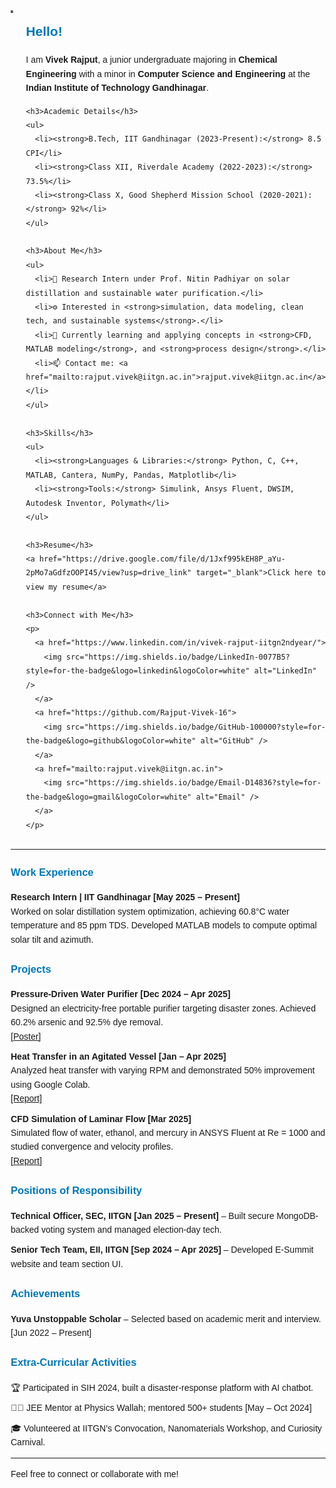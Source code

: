 <html lang="en">
<head>
  <meta charset="UTF-8" />
  <meta name="viewport" content="width=device-width, initial-scale=1.0"/>
  <title>Vivek Rajput</title>
  <style>
    body {
      font-family: Arial, sans-serif;
      line-height: 1.6;
      margin: 20px;
    }
    h2, h3 {
      color: #0077B5;
    }
    ul {
      list-style-type: none;
      padding-left: 0;
    }
    li {
      margin-bottom: 10px;
    }
    img {
      max-width: 100%;
      height: auto;
    }
  </style>
</head>
<body>

<div style="display: flex; align-items: flex-start;">
  <div style="flex: 1;">
    <img src="https://raw.githubusercontent.com/Rajput-Vivek-16/Portfolio/main/Vivek.png" width="250" alt="Vivek Rajput"/>
  </div>
  <div style="flex: 2; padding-left: 20px;">
    <h2>Hello!</h2>
    <p>I am <strong>Vivek Rajput</strong>, a junior undergraduate majoring in <strong>Chemical Engineering</strong> with a minor in <strong>Computer Science and Engineering</strong> at the <strong>Indian Institute of Technology Gandhinagar</strong>.</p>

    <h3>Academic Details</h3>
    <ul>
      <li><strong>B.Tech, IIT Gandhinagar (2023-Present):</strong> 8.5 CPI</li>
      <li><strong>Class XII, Riverdale Academy (2022-2023):</strong> 73.5%</li>
      <li><strong>Class X, Good Shepherd Mission School (2020-2021):</strong> 92%</li>
    </ul>

    <h3>About Me</h3>
    <ul>
      <li>🔬 Research Intern under Prof. Nitin Padhiyar on solar distillation and sustainable water purification.</li>
      <li>⚙️ Interested in <strong>simulation, data modeling, clean tech, and sustainable systems</strong>.</li>
      <li>🌱 Currently learning and applying concepts in <strong>CFD, MATLAB modeling</strong>, and <strong>process design</strong>.</li>
      <li>📫 Contact me: <a href="mailto:rajput.vivek@iitgn.ac.in">rajput.vivek@iitgn.ac.in</a></li>
    </ul>

    <h3>Skills</h3>
    <ul>
      <li><strong>Languages & Libraries:</strong> Python, C, C++, MATLAB, Cantera, NumPy, Pandas, Matplotlib</li>
      <li><strong>Tools:</strong> Simulink, Ansys Fluent, DWSIM, Autodesk Inventor, Polymath</li>
    </ul>

    <h3>Resume</h3>
    <a href="https://drive.google.com/file/d/1Jxf995kEH8P_aYu-2pMo7aGdfzOOPI45/view?usp=drive_link" target="_blank">Click here to view my resume</a>

    <h3>Connect with Me</h3>
    <p>
      <a href="https://www.linkedin.com/in/vivek-rajput-iitgn2ndyear/">
        <img src="https://img.shields.io/badge/LinkedIn-0077B5?style=for-the-badge&logo=linkedin&logoColor=white" alt="LinkedIn" />
      </a>
      <a href="https://github.com/Rajput-Vivek-16">
        <img src="https://img.shields.io/badge/GitHub-100000?style=for-the-badge&logo=github&logoColor=white" alt="GitHub" />
      </a>
      <a href="mailto:rajput.vivek@iitgn.ac.in">
        <img src="https://img.shields.io/badge/Email-D14836?style=for-the-badge&logo=gmail&logoColor=white" alt="Email" />
      </a>
    </p>
  </div>
</div>

<hr>

<h3>Work Experience</h3>
<ul>
  <li><strong>Research Intern | IIT Gandhinagar [May 2025 – Present]</strong><br>
    Worked on solar distillation system optimization, achieving 60.8°C water temperature and 85 ppm TDS. Developed MATLAB models to compute optimal solar tilt and azimuth.
  </li>
</ul>

<h3>Projects</h3>
<ul>
  <li><strong>Pressure-Driven Water Purifier [Dec 2024 – Apr 2025]</strong><br>
    Designed an electricity-free portable purifier targeting disaster zones. Achieved 60.2% arsenic and 92.5% dye removal.<br>
    <a href="https://drive.google.com/file/d/1qQmll2uqGeAE4O08xExXte8FdPjkf58I/view?usp=drive_link">[Poster]</a>
  </li>
  <li><strong>Heat Transfer in an Agitated Vessel [Jan – Apr 2025]</strong><br>
    Analyzed heat transfer with varying RPM and demonstrated 50% improvement using Google Colab.<br>
    <a href="https://drive.google.com/file/d/15oSdfXY2iNK8QRfm9rLbq_J4oNDaN1q1/view?usp=drive_link">[Report]</a>
  </li>
  <li><strong>CFD Simulation of Laminar Flow [Mar 2025]</strong><br>
    Simulated flow of water, ethanol, and mercury in ANSYS Fluent at Re = 1000 and studied convergence and velocity profiles.<br>
    <a href="https://drive.google.com/file/d/1QbA_bR-FD4nqH2EJPNZqkGi18RdRluQi/view?usp=drive_link">[Report]</a>
  </li>
</ul>

<h3>Positions of Responsibility</h3>
<ul>
  <li><strong>Technical Officer, SEC, IITGN [Jan 2025 – Present]</strong> – Built secure MongoDB-backed voting system and managed election-day tech.</li>
  <li><strong>Senior Tech Team, EII, IITGN [Sep 2024 – Apr 2025]</strong> – Developed E-Summit website and team section UI.</li>
</ul>

<h3>Achievements</h3>
<ul>
  <li><strong>Yuva Unstoppable Scholar</strong> – Selected based on academic merit and interview. [Jun 2022 – Present]</li>
</ul>

<h3>Extra-Curricular Activities</h3>
<ul>
  <li>🏆 Participated in SIH 2024, built a disaster-response platform with AI chatbot.</li>
  <li>🧑‍🏫 JEE Mentor at Physics Wallah; mentored 500+ students [May – Oct 2024]</li>
  <li>🎓 Volunteered at IITGN's Convocation, Nanomaterials Workshop, and Curiosity Carnival.</li>
</ul>

<hr>

<p>Feel free to connect or collaborate with me!</p>

</body>
</html>
